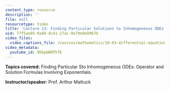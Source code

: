 ```yaml
---
content_type: resource
description: ''
file: null
resourcetype: Video
title: 'Lecture 13: Finding Particular Solutions to Inhomogeneous ODEs'
uid: 77f5ae05-9a48-dc41-27ac-0e70e0e8967d
video_files:
  video_captions_file: /courses/mathematics/18-03-differential-equations-spring-2010/video-lectures/lecture-13-finding-particular-sto-inhomogeneous-odes/9KbpbBMThTE.vtt
video_metadata:
  youtube_id: 9KbpbBMThTE
---
```


**Topics covered:** Finding Particular Sto Inhomogeneous ODEs: Operator and Solution Formulas Involving Exponentials.

**Instructor/speaker:** Prof. Arthur Mattuck